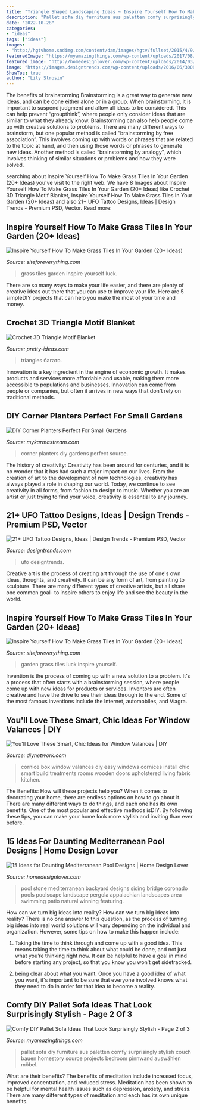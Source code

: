 ```yaml
---
title: "Triangle Shaped Landscaping Ideas ~ Inspire Yourself How To Make Grass Tiles In Your Garden (20+ Ideas)"
description: "Pallet sofa diy furniture aus paletten comfy surprisingly stylish couch bauen homestory source projects bedroom pinnwand auswählen möbel"
date: "2022-10-28"
categories:
- "ideas"
tags: ["ideas"]
images:
- "http://hgtvhome.sndimg.com/content/dam/images/hgtv/fullset/2015/4/9/0/Original-Dan-Faires_Cornice-Box_Beauty.jpg.rend.hgtvcom.616.822.suffix/1428624886172.jpeg"
featuredImage: "https://myamazingthings.com/wp-content/uploads/2017/08/pallet-sofa-6.jpg"
featured_image: "http://homedesignlover.com/wp-content/uploads/2014/03/12-coronado.jpg"
image: "https://images.designtrends.com/wp-content/uploads/2016/06/30085117/Dot-Work-Tattoo-on-Arm.jpg"
ShowToc: true
author: "Lily Strosin"
---
```



The benefits of brainstorming
Brainstorming is a great way to generate new ideas, and can be done either alone or in a group. When brainstorming, it is important to suspend judgment and allow all ideas to be considered. This can help prevent “groupthink”, where people only consider ideas that are similar to what they already know. Brainstorming can also help people come up with creative solutions to problems.
There are many different ways to brainstorm, but one popular method is called “brainstorming by free association”. This involves coming up with words or phrases that are related to the topic at hand, and then using those words or phrases to generate new ideas. Another method is called “brainstorming by analogy”, which involves thinking of similar situations or problems and how they were solved.

	

		
searching about Inspire Yourself How To Make Grass Tiles In Your Garden (20+ Ideas) you've visit to the right web. We have 8 Images about Inspire Yourself How To Make Grass Tiles In Your Garden (20+ Ideas) like Crochet 3D Triangle Motif Blanket, Inspire Yourself How To Make Grass Tiles In Your Garden (20+ Ideas) and also 21+ UFO Tattoo Designs, Ideas | Design Trends - Premium PSD, Vector. Read more:
		
    
## Inspire Yourself How To Make Grass Tiles In Your Garden (20+ Ideas)

<img loading=lazy src="http://siteforeverything.com/wp-content/uploads/2016/12/GrassTiles-1.jpg" onerror="this.onerror=null;this.src='https://tse1.mm.bing.net/th?id=OIP.AdtDzlnWyZ7KiBfpze7NhQHaJ4&amp;pid=15.1';" alt="Inspire Yourself How To Make Grass Tiles In Your Garden (20+ Ideas)">

_Source: siteforeverything.com_

>grass tiles garden inspire yourself luck. 

	

There are so many ways to make your life easier, and there are plenty of creative ideas out there that you can use to improve your life. Here are 5 simpleDIY projects that can help you make the most of your time and money.

    
## Crochet 3D Triangle Motif Blanket

<img loading=lazy src="https://pretty-ideas.com/wp-content/uploads/2020/08/Crochet-Motif-Blanket-C.jpg" onerror="this.onerror=null;this.src='https://tse4.mm.bing.net/th?id=OIP.mQ456p5hxWh_T5ytiBkIzAHaDf&amp;pid=15.1';" alt="Crochet 3D Triangle Motif Blanket">

_Source: pretty-ideas.com_

>triangles багато. 

	

Innovation is a key ingredient in the engine of economic growth. It makes products and services more affordable and usable, making them more accessible to populations and businesses. Innovation can come from people or companies, but often it arrives in new ways that don't rely on traditional methods.

    
## DIY Corner Planters Perfect For Small Gardens

<img loading=lazy src="http://mykarmastream.com/wp-content/uploads/2017/05/corner-planters-10.jpg" onerror="this.onerror=null;this.src='https://tse1.mm.bing.net/th?id=OIP._IEEatqVI9fG1ckqo8_XKAHaFt&amp;pid=15.1';" alt="DIY Corner Planters Perfect For Small Gardens">

_Source: mykarmastream.com_

>corner planters diy gardens perfect source. 

	

The history of creativity:
Creativity has been around for centuries, and it is no wonder that it has had such a major impact on our lives. From the creation of art to the development of new technologies, creativity has always played a role in shaping our world. Today, we continue to see creativity in all forms, from fashion to design to music. Whether you are an artist or just trying to find your voice, creativity is essential to any journey.

    
## 21+ UFO Tattoo Designs, Ideas | Design Trends - Premium PSD, Vector

<img loading=lazy src="https://images.designtrends.com/wp-content/uploads/2016/06/30085117/Dot-Work-Tattoo-on-Arm.jpg" onerror="this.onerror=null;this.src='https://tse4.mm.bing.net/th?id=OIP.iqd9bBSxBUTRbfZYp6SvvwHaHa&amp;pid=15.1';" alt="21+ UFO Tattoo Designs, Ideas | Design Trends - Premium PSD, Vector">

_Source: designtrends.com_

>ufo designtrends. 

	

Creative art is the process of creating art through the use of one's own ideas, thoughts, and creativity. It can be any form of art, from painting to sculpture. There are many different types of creative artists, but all share one common goal- to inspire others to enjoy life and see the beauty in the world.

    
## Inspire Yourself How To Make Grass Tiles In Your Garden (20+ Ideas)

<img loading=lazy src="http://siteforeverything.com/wp-content/uploads/2016/12/GrassTiles-22.jpg" onerror="this.onerror=null;this.src='https://tse2.mm.bing.net/th?id=OIP.gUC-3cy_VC4y2Bd-UI_rNAAAAA&amp;pid=15.1';" alt="Inspire Yourself How To Make Grass Tiles In Your Garden (20+ Ideas)">

_Source: siteforeverything.com_

>garden grass tiles luck inspire yourself. 

	

Invention is the process of coming up with a new solution to a problem. It's a process that often starts with a brainstorming session, where people come up with new ideas for products or services. Inventors are often creative and have the drive to see their ideas through to the end. Some of the most famous inventions include the Internet, automobiles, and Viagra.

    
## You&#039;ll Love These Smart, Chic Ideas For Window Valances | DIY

<img loading=lazy src="http://hgtvhome.sndimg.com/content/dam/images/hgtv/fullset/2015/4/9/0/Original-Dan-Faires_Cornice-Box_Beauty.jpg.rend.hgtvcom.616.822.suffix/1428624886172.jpeg" onerror="this.onerror=null;this.src='https://tse1.mm.bing.net/th?id=OIP.MysEB7nhEqiS9RVyQV_q4AHaJ4&amp;pid=15.1';" alt="You&#039;ll Love These Smart, Chic Ideas for Window Valances | DIY">

_Source: diynetwork.com_

>cornice box window valances diy easy windows cornices install chic smart build treatments rooms wooden doors upholstered living fabric kitchen. 

	

The Benefits: How will these projects help you?
When it comes to decorating your home, there are endless options on how to go about it. There are many different ways to do things, and each one has its own benefits. One of the most popular and effective methods isDIY. By following these tips, you can make your home look more stylish and inviting than ever before.

    
## 15 Ideas For Daunting Mediterranean Pool Designs | Home Design Lover

<img loading=lazy src="http://homedesignlover.com/wp-content/uploads/2014/03/12-coronado.jpg" onerror="this.onerror=null;this.src='https://tse2.mm.bing.net/th?id=OIP.o_BcdMBRiHmvXLe6uxqPKgHaEg&amp;pid=15.1';" alt="15 Ideas for Daunting Mediterranean Pool Designs | Home Design Lover">

_Source: homedesignlover.com_

>pool stone mediterranean backyard designs siding bridge coronado pools poolscape landscape pergola appalachian landscapes area swimming patio natural winning featuring. 

	

How can we turn big ideas into reality?
How can we turn big ideas into reality? There is no one answer to this question, as the process of turning big ideas into real world solutions will vary depending on the individual and organization. However, some tips on how to make this happen include:
1) Taking the time to think through and come up with a good idea. This means taking the time to think about what could be done, and not just what you’re thinking right now. It can be helpful to have a goal in mind before starting any project, so that you know you won’t get sidetracked.

2) being clear about what you want. Once you have a good idea of what you want, it's important to be sure that everyone involved knows what they need to do in order for that idea to become a reality.

    
## Comfy DIY Pallet Sofa Ideas That Look Surprisingly Stylish - Page 2 Of 3

<img loading=lazy src="https://myamazingthings.com/wp-content/uploads/2017/08/pallet-sofa-6.jpg" onerror="this.onerror=null;this.src='https://tse3.mm.bing.net/th?id=OIP.o5hcT3mcxipykayNRvx4RQDhEs&amp;pid=15.1';" alt="Comfy DIY Pallet Sofa Ideas That Look Surprisingly Stylish - Page 2 of 3">

_Source: myamazingthings.com_

>pallet sofa diy furniture aus paletten comfy surprisingly stylish couch bauen homestory source projects bedroom pinnwand auswählen möbel. 

	

What are their benefits?
The benefits of meditation include increased focus, improved concentration, and reduced stress. Meditation has been shown to be helpful for mental health issues such as depression, anxiety, and stress. There are many different types of meditation and each has its own unique benefits.

